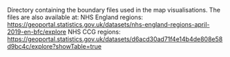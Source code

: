 Directory containing the boundary files used in the map visualisations. The files are also available at:
NHS England regions: https://geoportal.statistics.gov.uk/datasets/nhs-england-regions-april-2019-en-bfc/explore
NHS CCG regions: https://geoportal.statistics.gov.uk/datasets/d6acd30ad71f4e14b4de808e58d9bc4c/explore?showTable=true
